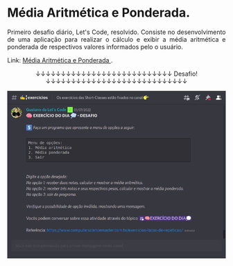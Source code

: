 # Média Aritmética e Ponderada.

<p style="text-align: justify">
    Primeiro desafio diário, Let's Code, resolvido. Consiste no desenvolvimento de uma aplicação para realizar o cálculo e exibir a média aritmética e ponderada de respectivos valores informados pelo o usuário.
</p>

<label>
    Link:
    <a href="https://pablofilipe.github.io/media_aritmetica_ponderada/index.html" target="_blank">
        Média Aritmética e Ponderada
    </a>.
</label>

<p align="center" dir="auto">
    &darr;&darr;&darr;&darr;&darr;&darr;&darr;&darr;&darr;&darr;&darr;&darr;&darr;&darr;&darr;&darr;&darr;&darr;&darr;&darr;&darr;&darr;&darr;&darr;&darr;&darr;&darr; Desafio! &darr;&darr;&darr;&darr;&darr;&darr;&darr;&darr;&darr;&darr;&darr;&darr;&darr;&darr;&darr;&darr;&darr;&darr;&darr;&darr;&darr;&darr;&darr;&darr;&darr;&darr;&darr;&darr;
</p>

<div align="center" dir="auto">
    <img src="img/desafio_lets_code.png" alt="Desafio diário Let's Code">
</div>

